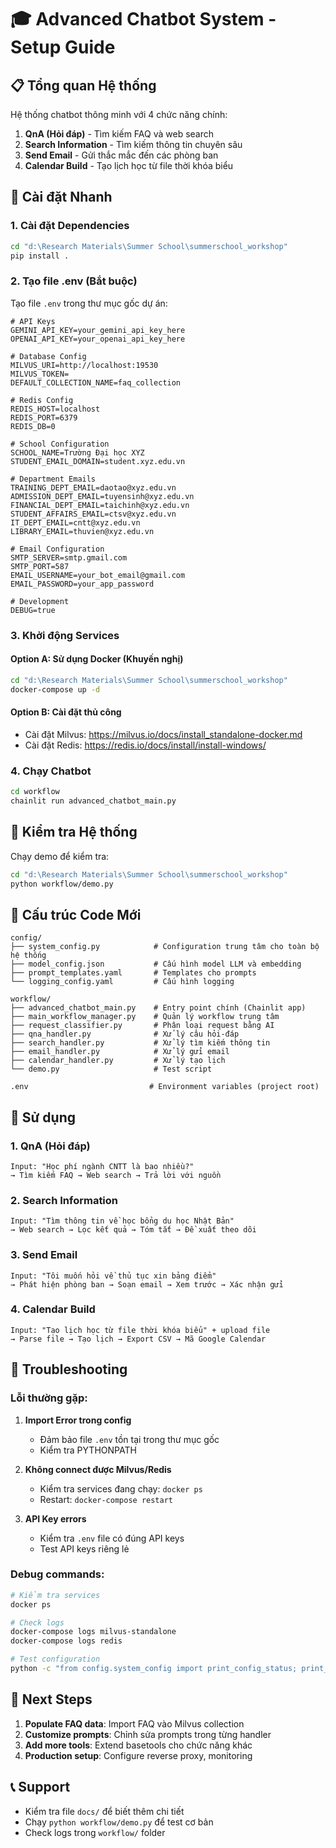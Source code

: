 # 🎓 Advanced Chatbot System - Setup Guide

## 📋 Tổng quan Hệ thống

Hệ thống chatbot thông minh với 4 chức năng chính:
1. **QnA (Hỏi đáp)** - Tìm kiếm FAQ và web search
2. **Search Information** - Tìm kiếm thông tin chuyên sâu  
3. **Send Email** - Gửi thắc mắc đến các phòng ban
4. **Calendar Build** - Tạo lịch học từ file thời khóa biểu

## 🔧 Cài đặt Nhanh

### 1. Cài đặt Dependencies

```bash
cd "d:\Research Materials\Summer School\summerschool_workshop"
pip install .
```

### 2. Tạo file .env (Bắt buộc)

Tạo file `.env` trong thư mục gốc dự án:

```env
# API Keys
GEMINI_API_KEY=your_gemini_api_key_here
OPENAI_API_KEY=your_openai_api_key_here

# Database Config
MILVUS_URI=http://localhost:19530
MILVUS_TOKEN=
DEFAULT_COLLECTION_NAME=faq_collection

# Redis Config  
REDIS_HOST=localhost
REDIS_PORT=6379
REDIS_DB=0

# School Configuration
SCHOOL_NAME=Trường Đại học XYZ
STUDENT_EMAIL_DOMAIN=student.xyz.edu.vn

# Department Emails
TRAINING_DEPT_EMAIL=daotao@xyz.edu.vn
ADMISSION_DEPT_EMAIL=tuyensinh@xyz.edu.vn
FINANCIAL_DEPT_EMAIL=taichinh@xyz.edu.vn
STUDENT_AFFAIRS_EMAIL=ctsv@xyz.edu.vn
IT_DEPT_EMAIL=cntt@xyz.edu.vn
LIBRARY_EMAIL=thuvien@xyz.edu.vn

# Email Configuration
SMTP_SERVER=smtp.gmail.com
SMTP_PORT=587
EMAIL_USERNAME=your_bot_email@gmail.com
EMAIL_PASSWORD=your_app_password

# Development
DEBUG=true
```

### 3. Khởi động Services

#### Option A: Sử dụng Docker (Khuyến nghị)
```bash
cd "d:\Research Materials\Summer School\summerschool_workshop"
docker-compose up -d
```

#### Option B: Cài đặt thủ công
- Cài đặt Milvus: https://milvus.io/docs/install_standalone-docker.md
- Cài đặt Redis: https://redis.io/docs/install/install-windows/

### 4. Chạy Chatbot

```bash
cd workflow
chainlit run advanced_chatbot_main.py
```

## 🧪 Kiểm tra Hệ thống

Chạy demo để kiểm tra:

```bash
cd "d:\Research Materials\Summer School\summerschool_workshop"
python workflow/demo.py
```

## 📁 Cấu trúc Code Mới

```
config/
├── system_config.py            # Configuration trung tâm cho toàn bộ hệ thống
├── model_config.json           # Cấu hình model LLM và embedding
├── prompt_templates.yaml       # Templates cho prompts
└── logging_config.yaml         # Cấu hình logging

workflow/
├── advanced_chatbot_main.py    # Entry point chính (Chainlit app)
├── main_workflow_manager.py    # Quản lý workflow trung tâm
├── request_classifier.py       # Phân loại request bằng AI
├── qna_handler.py              # Xử lý câu hỏi-đáp
├── search_handler.py           # Xử lý tìm kiếm thông tin
├── email_handler.py            # Xử lý gửi email
├── calendar_handler.py         # Xử lý tạo lịch
└── demo.py                     # Test script

.env                           # Environment variables (project root)
```

## 🎯 Sử dụng

### 1. QnA (Hỏi đáp)
```
Input: "Học phí ngành CNTT là bao nhiều?"
→ Tìm kiếm FAQ → Web search → Trả lời với nguồn
```

### 2. Search Information
```
Input: "Tìm thông tin về học bổng du học Nhật Bản"
→ Web search → Lọc kết quả → Tóm tắt → Đề xuất theo dõi
```

### 3. Send Email
```
Input: "Tôi muốn hỏi về thủ tục xin bảng điểm"
→ Phát hiện phòng ban → Soạn email → Xem trước → Xác nhận gửi
```

### 4. Calendar Build
```
Input: "Tạo lịch học từ file thời khóa biểu" + upload file
→ Parse file → Tạo lịch → Export CSV → Mã Google Calendar
```

## 🔧 Troubleshooting

### Lỗi thường gặp:

1. **Import Error trong config**
   - Đảm bảo file `.env` tồn tại trong thư mục gốc
   - Kiểm tra PYTHONPATH

2. **Không connect được Milvus/Redis**
   - Kiểm tra services đang chạy: `docker ps`
   - Restart: `docker-compose restart`

3. **API Key errors**
   - Kiểm tra `.env` file có đúng API keys
   - Test API keys riêng lẻ

### Debug commands:

```bash
# Kiểm tra services
docker ps

# Check logs
docker-compose logs milvus-standalone
docker-compose logs redis

# Test configuration
python -c "from config.system_config import print_config_status; print_config_status()"
```

## 🚀 Next Steps

1. **Populate FAQ data**: Import FAQ vào Milvus collection
2. **Customize prompts**: Chỉnh sửa prompts trong từng handler
3. **Add more tools**: Extend basetools cho chức năng khác
4. **Production setup**: Configure reverse proxy, monitoring

## 📞 Support

- Kiểm tra file `docs/` để biết thêm chi tiết
- Chạy `python workflow/demo.py` để test cơ bản
- Check logs trong `workflow/` folder
